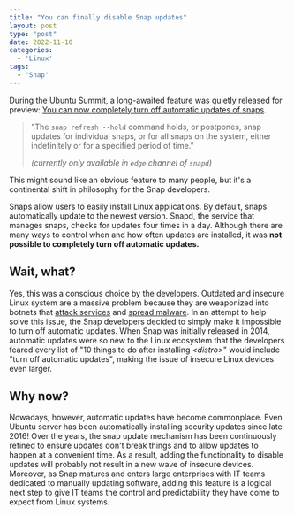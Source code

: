 ```yaml
---
title: "You can finally disable Snap updates"
layout: post
type: "post"
date: 2022-11-10
categories:
  - 'Linux'
tags:
  - 'Snap'
---
```


During the Ubuntu Summit, a long-awaited feature was quietly released for preview: [You can now completely turn off automatic updates of snaps](https://snapcraft.io/docs/keeping-snaps-up-to-date#heading--hold).

> "The `snap refresh --hold` command holds, or postpones, snap updates for individual snaps, or for all snaps on the system, either indefinitely or for a specified period of time."
>
> _(currently only available in `edge` channel of `snapd`)_

This might sound like an obvious feature to many people, but it's a continental shift in philosophy for the Snap developers.

Snaps allow users to easily install Linux applications. By default, snaps automatically update to the newest version. Snapd, the service that manages snaps, checks for updates four times in a day. Although there are many ways to control when and how often updates are installed, it was **not possible to completely turn off automatic updates.**

## Wait, what?

Yes, this was a conscious choice by the developers. Outdated and insecure Linux system are a massive problem because they are weaponized into botnets that [attack services](https://krebsonsecurity.com/2021/09/krebsonsecurity-hit-by-huge-new-iot-botnet-meris/) and [spread malware](https://en.wikipedia.org/wiki/Mirai_(malware)). In an attempt to help solve this issue, the Snap developers decided to simply make it impossible to turn off automatic updates. When Snap was initially released in 2014, automatic updates were so new to the Linux ecosystem that the developers feared every list of "10 things to do after installing _\<distro\>_" would include "turn off automatic updates", making the issue of insecure Linux devices even larger.

## Why now?

Nowadays, however, automatic updates have become commonplace. Even Ubuntu server has been automatically installing security updates since late 2016! Over the years, the snap update mechanism has been continuously refined to ensure updates don't break things and to allow updates to happen at a convenient time. As a result, adding the functionality to disable updates will probably not result in a new wave of insecure devices. Moreover, as Snap matures and enters large enterprises with IT teams dedicated to manually updating software, adding this feature is a logical next step to give IT teams the control and predictability they have come to expect from Linux systems.
